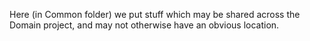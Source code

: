 Here (in Common folder) we put stuff which may be shared across the Domain project, and may not otherwise have an obvious location.